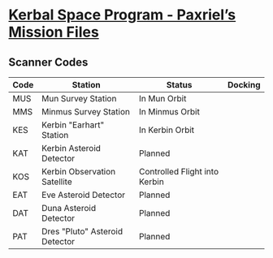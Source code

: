 # [Kerbal Space Program - Paxriel’s Mission Files](../)

## Scanner Codes

| Code | Station | Status | Docking |
|------|---------|--------|---------|
| MUS | Mun Survey Station | In Mun Orbit | |
| MMS | Minmus Survey Station | In Minmus Orbit | |
| KES | Kerbin "Earhart" Station | In Kerbin Orbit | |
| KAT | Kerbin Asteroid Detector | Planned | |
| KOS | Kerbin Observation Satellite | Controlled Flight into Kerbin | |
| EAT | Eve Asteroid Detector | Planned | |
| DAT | Duna Asteroid Detector | Planned | |
| PAT | Dres "Pluto" Asteroid Detector | Planned | |
